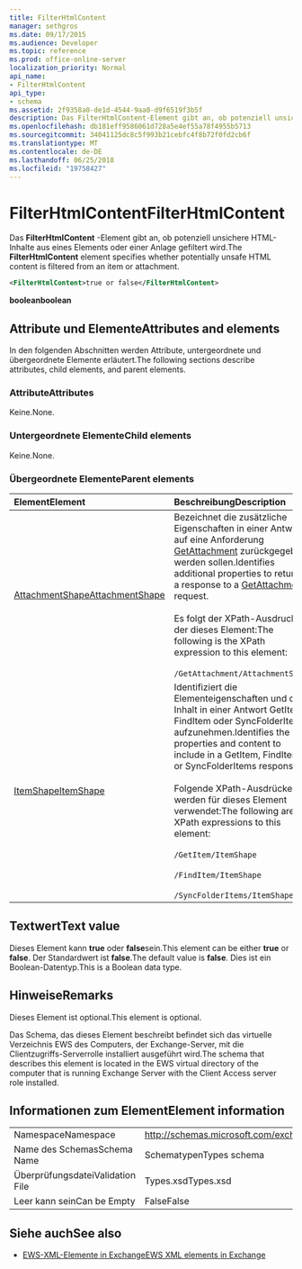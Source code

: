 ```yaml
---
title: FilterHtmlContent
manager: sethgros
ms.date: 09/17/2015
ms.audience: Developer
ms.topic: reference
ms.prod: office-online-server
localization_priority: Normal
api_name:
- FilterHtmlContent
api_type:
- schema
ms.assetid: 2f9358a0-de1d-4544-9aa0-d9f6519f3b5f
description: Das FilterHtmlContent-Element gibt an, ob potenziell unsichere HTML-Inhalte aus eines Elements oder einer Anlage gefiltert wird.
ms.openlocfilehash: db181eff9586061d728a5e4ef55a78f4955b5713
ms.sourcegitcommit: 34041125dc8c5f993b21cebfc4f8b72f0fd2cb6f
ms.translationtype: MT
ms.contentlocale: de-DE
ms.lasthandoff: 06/25/2018
ms.locfileid: "19758427"
---
```

# <a name="filterhtmlcontent"></a><span data-ttu-id="d64fd-103">FilterHtmlContent</span><span class="sxs-lookup"><span data-stu-id="d64fd-103">FilterHtmlContent</span></span>

<span data-ttu-id="d64fd-104">Das **FilterHtmlContent** -Element gibt an, ob potenziell unsichere HTML-Inhalte aus eines Elements oder einer Anlage gefiltert wird.</span><span class="sxs-lookup"><span data-stu-id="d64fd-104">The **FilterHtmlContent** element specifies whether potentially unsafe HTML content is filtered from an item or attachment.</span></span> 
  
```xml
<FilterHtmlContent>true or false</FilterHtmlContent>
```

 <span data-ttu-id="d64fd-105">**boolean**</span><span class="sxs-lookup"><span data-stu-id="d64fd-105">**boolean**</span></span>
## <a name="attributes-and-elements"></a><span data-ttu-id="d64fd-106">Attribute und Elemente</span><span class="sxs-lookup"><span data-stu-id="d64fd-106">Attributes and elements</span></span>

<span data-ttu-id="d64fd-107">In den folgenden Abschnitten werden Attribute, untergeordnete und übergeordnete Elemente erläutert.</span><span class="sxs-lookup"><span data-stu-id="d64fd-107">The following sections describe attributes, child elements, and parent elements.</span></span>
  
### <a name="attributes"></a><span data-ttu-id="d64fd-108">Attribute</span><span class="sxs-lookup"><span data-stu-id="d64fd-108">Attributes</span></span>

<span data-ttu-id="d64fd-109">Keine.</span><span class="sxs-lookup"><span data-stu-id="d64fd-109">None.</span></span>
  
### <a name="child-elements"></a><span data-ttu-id="d64fd-110">Untergeordnete Elemente</span><span class="sxs-lookup"><span data-stu-id="d64fd-110">Child elements</span></span>

<span data-ttu-id="d64fd-111">Keine.</span><span class="sxs-lookup"><span data-stu-id="d64fd-111">None.</span></span>
  
### <a name="parent-elements"></a><span data-ttu-id="d64fd-112">Übergeordnete Elemente</span><span class="sxs-lookup"><span data-stu-id="d64fd-112">Parent elements</span></span>

|<span data-ttu-id="d64fd-113">**Element**</span><span class="sxs-lookup"><span data-stu-id="d64fd-113">**Element**</span></span>|<span data-ttu-id="d64fd-114">**Beschreibung**</span><span class="sxs-lookup"><span data-stu-id="d64fd-114">**Description**</span></span>|
|:-----|:-----|
|[<span data-ttu-id="d64fd-115">AttachmentShape</span><span class="sxs-lookup"><span data-stu-id="d64fd-115">AttachmentShape</span></span>](attachmentshape.md) <br/> | <span data-ttu-id="d64fd-116">Bezeichnet die zusätzliche Eigenschaften in einer Antwort auf eine Anforderung [GetAttachment](getattachment.md) zurückgegeben werden sollen.</span><span class="sxs-lookup"><span data-stu-id="d64fd-116">Identifies additional properties to return in a response to a [GetAttachment](getattachment.md) request.</span></span>  <br/><br/>  <span data-ttu-id="d64fd-117">Es folgt der XPath-Ausdruck, der dieses Element:</span><span class="sxs-lookup"><span data-stu-id="d64fd-117">The following is the XPath expression to this element:</span></span> <br/> <br/>  `/GetAttachment/AttachmentShape` <br/> |
|[<span data-ttu-id="d64fd-118">ItemShape</span><span class="sxs-lookup"><span data-stu-id="d64fd-118">ItemShape</span></span>](itemshape.md) <br/> | <span data-ttu-id="d64fd-119">Identifiziert die Elementeigenschaften und den Inhalt in einer Antwort GetItem, FindItem oder SyncFolderItems aufzunehmen.</span><span class="sxs-lookup"><span data-stu-id="d64fd-119">Identifies the item properties and content to include in a GetItem, FindItem, or SyncFolderItems response.</span></span>  <br/> <br/> <span data-ttu-id="d64fd-120">Folgende XPath-Ausdrücke werden für dieses Element verwendet:</span><span class="sxs-lookup"><span data-stu-id="d64fd-120">The following are the XPath expressions to this element:</span></span> <br/> <br/>  `/GetItem/ItemShape`<br/> <br/>  `/FindItem/ItemShape`<br/> <br/>  `/SyncFolderItems/ItemShape` <br/> |
   
## <a name="text-value"></a><span data-ttu-id="d64fd-121">Textwert</span><span class="sxs-lookup"><span data-stu-id="d64fd-121">Text value</span></span>

<span data-ttu-id="d64fd-122">Dieses Element kann **true** oder **false**sein.</span><span class="sxs-lookup"><span data-stu-id="d64fd-122">This element can be either **true** or **false**.</span></span> <span data-ttu-id="d64fd-123">Der Standardwert ist **false**.</span><span class="sxs-lookup"><span data-stu-id="d64fd-123">The default value is **false**.</span></span> <span data-ttu-id="d64fd-124">Dies ist ein Boolean-Datentyp.</span><span class="sxs-lookup"><span data-stu-id="d64fd-124">This is a Boolean data type.</span></span>
  
## <a name="remarks"></a><span data-ttu-id="d64fd-125">Hinweise</span><span class="sxs-lookup"><span data-stu-id="d64fd-125">Remarks</span></span>

<span data-ttu-id="d64fd-126">Dieses Element ist optional.</span><span class="sxs-lookup"><span data-stu-id="d64fd-126">This element is optional.</span></span>
  
<span data-ttu-id="d64fd-127">Das Schema, das dieses Element beschreibt befindet sich das virtuelle Verzeichnis EWS des Computers, der Exchange-Server, mit die Clientzugriffs-Serverrolle installiert ausgeführt wird.</span><span class="sxs-lookup"><span data-stu-id="d64fd-127">The schema that describes this element is located in the EWS virtual directory of the computer that is running Exchange Server with the Client Access server role installed.</span></span>
  
## <a name="element-information"></a><span data-ttu-id="d64fd-128">Informationen zum Element</span><span class="sxs-lookup"><span data-stu-id="d64fd-128">Element information</span></span>

|||
|:-----|:-----|
|<span data-ttu-id="d64fd-129">Namespace</span><span class="sxs-lookup"><span data-stu-id="d64fd-129">Namespace</span></span>  <br/> |http://schemas.microsoft.com/exchange/services/2006/types  <br/> |
|<span data-ttu-id="d64fd-130">Name des Schemas</span><span class="sxs-lookup"><span data-stu-id="d64fd-130">Schema Name</span></span>  <br/> |<span data-ttu-id="d64fd-131">Schematypen</span><span class="sxs-lookup"><span data-stu-id="d64fd-131">Types schema</span></span>  <br/> |
|<span data-ttu-id="d64fd-132">Überprüfungsdatei</span><span class="sxs-lookup"><span data-stu-id="d64fd-132">Validation File</span></span>  <br/> |<span data-ttu-id="d64fd-133">Types.xsd</span><span class="sxs-lookup"><span data-stu-id="d64fd-133">Types.xsd</span></span>  <br/> |
|<span data-ttu-id="d64fd-134">Leer kann sein</span><span class="sxs-lookup"><span data-stu-id="d64fd-134">Can be Empty</span></span>  <br/> |<span data-ttu-id="d64fd-135">False</span><span class="sxs-lookup"><span data-stu-id="d64fd-135">False</span></span>  <br/> |
   
## <a name="see-also"></a><span data-ttu-id="d64fd-136">Siehe auch</span><span class="sxs-lookup"><span data-stu-id="d64fd-136">See also</span></span>

- [<span data-ttu-id="d64fd-137">EWS-XML-Elemente in Exchange</span><span class="sxs-lookup"><span data-stu-id="d64fd-137">EWS XML elements in Exchange</span></span>](ews-xml-elements-in-exchange.md)

